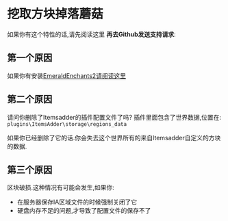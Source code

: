 # 挖取方块掉落蘑菇

如果你有这个特性的话,请先阅读这里 **再去Github发送支持请求**:

## 第一个原因

如果你有安装[EmeraldEnchants2](https://github.com/TheBusyBiscuit/EmeraldEnchants2)[请阅读这里](https://github.com/LoneDev6/ItemsAdder/issues/123)

## 第二个原因

请问你删除了Itemsadder的插件配置文件了吗? 插件里面包含了世界数据,位置在: `plugins\ItemsAdder\storage\regions_data`

如果你已经删除了它的话.你会失去这个世界所有的来自Itemsadder自定义的方块的数据.

## 第三个原因

区块破损.这种情况有可能会发生,如果你:

* 在服务器保存IA区域文件的时候强制关闭了它
* 硬盘内存不足的问题,才导致了配置文件的保存不了

